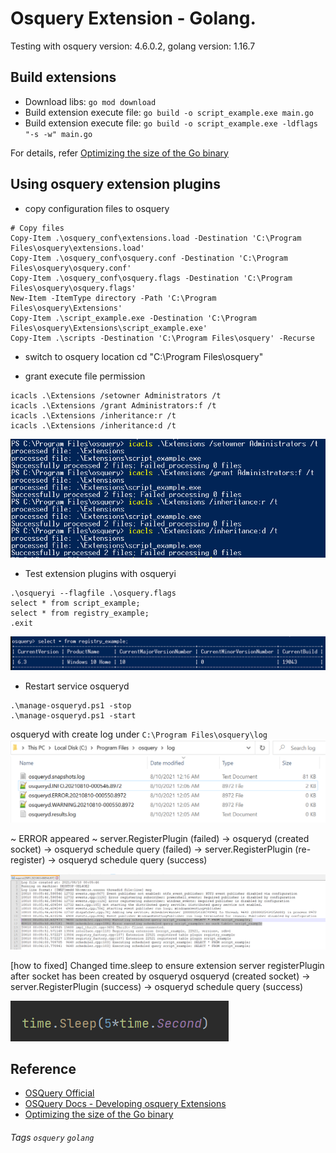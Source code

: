 # Osquery Extension - Golang.
Testing with osquery version: 4.6.0.2, golang version: 1.16.7
## Build extensions
- Download libs: `go mod download`
- Build extension execute file: 
`go build -o script_example.exe main.go`
- Build extension execute file: 
`go build -o script_example.exe -ldflags "-s -w" main.go`

For details, refer [Optimizing the size of the Go binary](https://prog.world/optimizing-the-size-of-the-go-binary/)

## Using osquery extension plugins
- copy configuration files to osquery
```
# Copy files
Copy-Item .\osquery_conf\extensions.load -Destination 'C:\Program Files\osquery\extensions.load'
Copy-Item .\osquery_conf\osquery.conf -Destination 'C:\Program Files\osquery\osquery.conf'
Copy-Item .\osquery_conf\osquery.flags -Destination 'C:\Program Files\osquery\osquery.flags'
New-Item -ItemType directory -Path 'C:\Program Files\osquery\Extensions'
Copy-Item .\script_example.exe -Destination 'C:\Program Files\osquery\Extensions\script_example.exe'
Copy-Item .\scripts -Destination 'C:\Program Files\osquery' -Recurse
```
- switch to osquery location
cd "C:\Program Files\osquery"

- grant execute file permission
```
icacls .\Extensions /setowner Administrators /t
icacls .\Extensions /grant Administrators:f /t
icacls .\Extensions /inheritance:r /t
icacls .\Extensions /inheritance:d /t
```

![](.\images\osquery_grant.png)

- Test extension plugins with osqueryi
```
.\osqueryi --flagfile .\osquery.flags
select * from script_example;
select * from registry_example;
.exit
```
![](.\images\osquery_registry.png)

- Restart service osqueryd 
```
.\manage-osqueryd.ps1 -stop
.\manage-osqueryd.ps1 -start
```
osqueryd with create log under `C:\Program Files\osquery\log`
![](.\images\osquery_loglocation.png)

~ ERROR appeared ~
server.RegisterPlugin (failed) -> osqueryd (created socket) -> osqueryd schedule query (failed) -> server.RegisterPlugin (re-register) -> osqueryd schedule query (success)

![](.\images\osquery_log.png)

[how to fixed] Changed time.sleep to ensure extension server registerPlugin after socket has been created by osqueryd
osqueryd (created socket) -> server.RegisterPlugin (success)  -> osqueryd schedule query (success)

![](.\images\golang_sleep.png)


## Reference
- [OSQuery Official](https://osquery.io/downloads/official/4.6.0)
- [OSQuery Docs - Developing osquery Extensions](https://osquery.readthedocs.io/en/stable/deployment/extensions/#extensions-binary-permissions)
- [Optimizing the size of the Go binary](https://prog.world/optimizing-the-size-of-the-go-binary/)

###### Tags `osquery` `golang`

